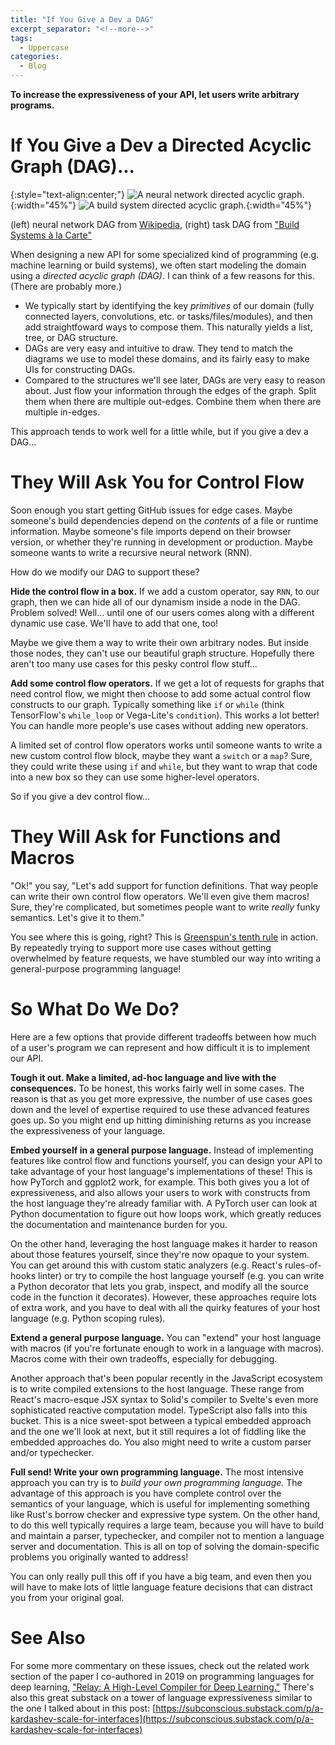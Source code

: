 ```yaml
---
title: "If You Give a Dev a DAG"
excerpt_separator: "<!--more-->"
tags:
  - Uppercase
categories:
  - Blog
---
```


**To increase the expressiveness of your API, let users write arbitrary programs.**

# If You Give a Dev a Directed Acyclic Graph (DAG)...

{:style="text-align:center;"}
![A neural network directed acyclic
graph.](https://upload.wikimedia.org/wikipedia/commons/thumb/9/99/Neural_network_example.svg/1920px-Neural_network_example.svg.png?20081028114456){:width="45%"}
![A build system directed acyclic graph.](../../assets/images/task-dag.png){:width="45%"}

(left) neural network DAG from [Wikipedia](https://en.wikipedia.org/wiki/Neural_network), (right) task DAG from ["Build Systems à la
Carte"](https://www.microsoft.com/en-us/research/uploads/prod/2018/03/build-systems.pdf)

When designing a new API for some specialized kind of programming (e.g. machine learning or build
systems), we often start modeling the domain using a _directed acyclic graph (DAG)_. I can think of
a few reasons for this. (There are probably more.)

- We typically start by identifying the
  key _primitives_ of our domain (fully connected layers, convolutions, etc. or tasks/files/modules),
  and then add straightfoward ways to compose them. This naturally yields a list, tree, or DAG
  structure.
- DAGs are very
  easy and intuitive to draw. They tend to match the diagrams we use to model these domains, and its
  fairly easy to make UIs for constructing DAGs.
- Compared to the structures we'll see later, DAGs are
  very easy to reason about. Just flow your information through the edges of the graph. Split them
  when there are multiple out-edges. Combine them when there are multiple in-edges.

This approach tends to work well for a little while, but if you give a dev a DAG...

# They Will Ask You for Control Flow

Soon enough you start getting GitHub issues for edge cases. Maybe someone's build dependencies depend on the _contents_
of a file or runtime information. Maybe someone's file imports depend on their browser version, or whether they're
running in development or production. Maybe someone wants to write a recursive neural network (RNN).

How do we modify our DAG to support these?

**Hide the control flow in a box.** If we add a custom operator, say `RNN`, to our graph, then we
can hide all of our dynamism inside a node in the DAG. Problem solved! Well... until one of our
users comes along with a different dynamic use case. We'll have to add that one, too!

Maybe we give them a way to write their own arbitrary nodes. But inside those nodes, they can't use
our beautiful graph structure. Hopefully there aren't too many use cases for this pesky control flow
stuff...

**Add some control flow operators.** If we get a lot of requests for graphs that need control flow,
we might then choose to add some actual control flow constructs to our graph. Typically something
like `if` or `while` (think TensorFlow's `while_loop` or Vega-Lite's `condition`). This works a lot
better! You can handle more people's use cases without adding new operators.

A limited set of control flow operators works until someone wants to write a new custom control flow
block, maybe they want a `switch` or a `map`? Sure, they could write these using `if` and `while`,
but they want to wrap that code into a new box so they can use some higher-level operators.

So if you give a dev control flow...

# They Will Ask for Functions and Macros

"Ok!" you say, "Let's add support for function definitions. That way people can write their own
control flow operators. We'll even give them macros! Sure, they're complicated, but sometimes people
want to write _really_ funky semantics. Let's give it to them."

You see where this is going, right? This is [Greenspun's
tenth rule](https://en.wikipedia.org/wiki/Greenspun%27s_tenth_rule) in action. By repeatedly trying
to support more use cases without getting overwhelmed by feature requests, we have stumbled our way
into writing a general-purpose programming language!

# So What Do We Do?

Here are a few options that provide different tradeoffs between how much of a user's program we can
represent and how difficult it is to implement our API.

**Tough it out. Make a limited, ad-hoc language and live with the consequences.** To be honest, this works
fairly well in some cases. The reason is that as you get more expressive, the number of use cases
goes down and the level of expertise required to use these advanced features goes up. So you might
end up hitting diminishing returns as you increase the expressiveness of your language.

**Embed yourself in a general purpose language.** Instead of implementing features like control
flow and functions yourself, you can design your API to take advantage of your host language's
implementations of these! This is how PyTorch and ggplot2 work, for example. This both gives you a
lot of expressiveness, and also allows your users to work with constructs from the host language
they're already familiar with. A PyTorch user can look at Python documentation to figure out how
loops work, which greatly reduces the documentation and maintenance burden for you.

On the other hand, leveraging the host language makes it harder to reason about those features
yourself, since they're now opaque to your system. You can get around this with custom static
analyzers (e.g. React's rules-of-hooks linter) or try to compile the host language yourself (e.g.
you can write a Python decorator that lets you grab, inspect, and modify all the source code in the
function it decorates). However, these approaches require lots of extra work, and you have to deal
with all the quirky features of your host language (e.g. Python scoping rules).

**Extend a general purpose language.** You can "extend" your host language with macros (if
you're fortunate enough to work in a language with macros). Macros come with their own tradeoffs,
especially for debugging.

Another approach that's been popular recently in the JavaScript ecosystem is to write compiled
extensions to the host language. These range from React's macro-esque JSX syntax to Solid's compiler
to Svelte's even more sophisticated reactive computation model. TypeScript also falls into this
bucket. This is a nice sweet-spot between a typical embedded approach and the one we'll look at
next, but it still requires a lot of fiddling like the embedded approaches do. You also might need
to write a custom parser and/or typechecker.

**Full send! Write your own programming language.** The most intensive approach you can try is to
_build your own programming language._ The advantage of this approach is you have complete control
over the semantics of your language, which is useful for implementing something like Rust's borrow
checker and expressive type system. On the other hand, to do this well typically requires a large
team, because you will have to build and maintain a parser, typechecker, and compiler not to mention
a language server and documentation. This is all on top of solving the domain-specific problems you
originally wanted to address!

You can only really pull this off if you have a big team, and even then you will have to make lots
of little language feature decisions that can distract you from your original goal.

# See Also

For some more commentary on these issues, check out the related work section of the paper I co-authored in 2019 on programming
languages for deep learning, ["Relay: A High-Level Compiler for Deep
Learning."](https://arxiv.org/pdf/1904.08368.pdf) There's also this great substack on a tower of language
expressiveness similar to the one I talked about in this post:
[https://subconscious.substack.com/p/a-kardashev-scale-for-interfaces](https://subconscious.substack.com/p/a-kardashev-scale-for-interfaces)

